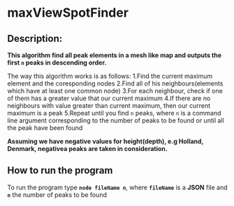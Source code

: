 # maxViewSpotFinder

## Description:

**This algorithm find all peak elements in a mesh like map and outputs the first `n` peaks in descending order.**

The way this algorithm works is as follows:
  1.Find the current maximum element and the coresponding nodes
  2.Find all of his neighbours(elements which have at least one common node)
  3.For each neighbour, check if one of them has a greater value that our current maximum
  4.If there are no neighbours with value greater than current maximum, then our current maximum is a peak
  5.Repeat until you find `n` peaks, where `n` is a command line argument corresponding to the number of peaks to be found or until all the peak have been found

**Assuming we have negative values for height(depth), e.g Holland, Denmark, negativea peaks are taken in consideration.**

## How to run the program

To run the program type **`node fileName n`**, where **`fileName`** is a **JSON** file and **`n`** the number of peaks to be found